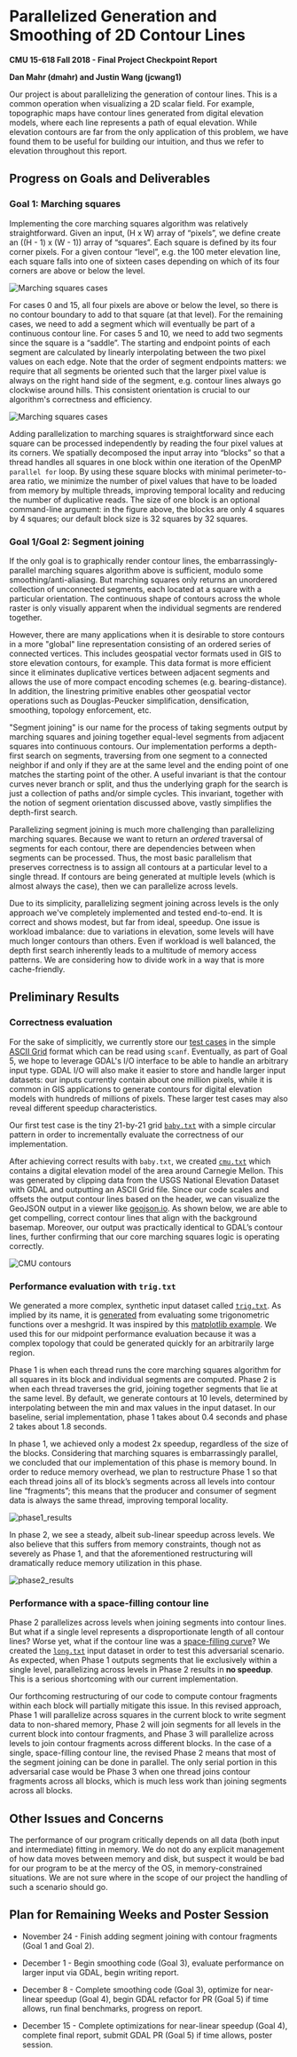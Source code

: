 # Parallelized Generation and Smoothing of 2D Contour Lines

**CMU 15-618 Fall 2018 - Final Project Checkpoint Report**

**Dan Mahr (dmahr) and Justin Wang (jcwang1)**

Our project is about parallelizing the generation of contour lines. This is a common operation when visualizing a 2D scalar field. For example, topographic maps have contour lines generated from digital elevation models, where each line represents a path of equal elevation. While elevation contours are far from the only application of this problem, we have found them to be useful for building our intuition, and thus we refer to elevation throughout this report.

## Progress on Goals and Deliverables

### Goal 1: Marching squares
Implementing the core marching squares algorithm was relatively straightforward. Given an input, (H x W) array of “pixels”, we define create an ((H - 1) x (W - 1)) array of “squares”. Each square is defined by its four corner pixels. For a given contour “level”, e.g. the 100 meter elevation line, each square falls into one of sixteen cases depending on which of its four corners are above or below the level.

![Marching squares cases](MarchingSquares_Page_1.png)

For cases 0 and 15, all four pixels are above or below the level, so there is no contour boundary to add to that square (at that level). For the remaining cases, we need to add a segment which will eventually be part of a continuous contour line. For cases 5 and 10, we need to add two segments since the square is a “saddle”. The starting and endpoint points of each segment are calculated by linearly interpolating between the two pixel values on each edge. Note that the order of segment endpoints matters: we require that all segments be oriented such that the larger pixel value is always on the right hand side of the segment, e.g. contour lines always go clockwise around hills. This consistent orientation is crucial to our algorithm's correctness and efficiency.

![Marching squares cases](MarchingSquares_Page_2.png)

Adding parallelization to marching squares is straightforward since each square can be processed independently by reading the four pixel values at its corners. We spatially decomposed the input array into “blocks” so that a thread handles all squares in one block within one iteration of the OpenMP `parallel for` loop. By using these square blocks with minimal perimeter-to-area ratio, we minimize the number of pixel values that have to be loaded from memory by multiple threads, improving temporal locality and reducing the number of duplicative reads. The size of one block is an optional command-line argument: in the figure above, the blocks are only 4 squares by 4 squares; our default block size is 32 squares by 32 squares.

### Goal 1/Goal 2: Segment joining

If the only goal is to graphically render contour lines, the embarrassingly-parallel marching squares algorithm above is sufficient, modulo some smoothing/anti-aliasing. But marching squares only returns an unordered collection of unconnected segments, each located at a square with a particular orientation. The continuous shape of contours across the whole raster is only visually apparent when the individual segments are rendered together.

However, there are many applications when it is desirable to store contours in a more "global" line representation consisting of an ordered series of connected vertices. This includes geospatial vector formats used in GIS to store elevation contours, for example. This data format is more efficient since it eliminates duplicative vertices between adjacent segments and allows the use of more compact encoding schemes (e.g. bearing-distance). In addition, the linestring primitive enables other geospatial vector operations such as Douglas-Peucker simplification, densification, smoothing, topology enforcement, etc.

"Segment joining" is our name for the process of taking segments output by marching squares and joining together equal-level segments from adjacent squares into continuous contours. Our implementation performs a depth-first search on segments, traversing from one segment to a connected neighbor if and only if they are at the same level and the ending point of one matches the starting point of the other. A useful invariant is that the contour curves never branch or split, and thus the underlying graph for the search is just a collection of paths and/or simple cycles. This invariant, together with the notion of segment orientation discussed above, vastly simplifies the depth-first search.

Parallelizing segment joining is much more challenging than parallelizing marching squares. Because we want to return an *ordered* traversal of segments for each contour, there are dependencies between when segments can be processed. Thus, the most basic parallelism that preserves correctness is to assign all contours at a particular level to a single thread. If contours are being generated at multiple levels (which is almost always the case), then we can parallelize across levels.

Due to its simplicity, parallelizing segment joining across levels is the only approach we've completely implemented and tested end-to-end. It is correct and shows modest, but far from ideal, speedup. One issue is workload imbalance: due to variations in elevation, some levels will have much longer contours than others. Even if workload is well balanced, the depth first search inherently leads to a multitude of memory access patterns. We are considering how to divide work in a way that is more cache-friendly.

## Preliminary Results

### Correctness evaluation

For the sake of simplicitly, we currently store our [test cases](https://github.com/dmahr1/618-final/tree/master/inputs) in the simple [ASCII Grid](https://en.wikipedia.org/wiki/Esri_grid#ASCII) format which can be read using `scanf`. Eventually, as part of Goal 5, we hope to leverage GDAL's I/O interface to be able to handle an arbitrary input type. GDAL I/O will also make it easier to store and handle larger input datasets: our inputs currently contain about one million pixels, while it is common in GIS applications to generate contours for digital elevation models with hundreds of millions of pixels. These larger test cases may also reveal different speedup characteristics.

Our first test case is the tiny 21-by-21 grid [`baby.txt`](https://github.com/dmahr1/618-final/blob/master/inputs/baby.txt) with a simple circular pattern in order to incrementally evaluate the correctness of our implementation.

After achieving correct results with `baby.txt`, we created [`cmu.txt`](https://github.com/dmahr1/618-final/blob/master/inputs/cmu.txt) which contains a digital elevation model of the area around Carnegie Mellon. This was generated by clipping data from the USGS National Elevation Dataset with GDAL and outputting an ASCII Grid file. Since our code scales and offsets the output contour lines based on the header, we can visualize the GeoJSON output in a viewer like [geojson.io](http://geojson.io/). As shown below, we are able to get compelling, correct contour lines that align with the background basemap. Moreover, our output was practically identical to GDAL’s contour lines, further confirming that our core marching squares logic is operating correctly.

![CMU contours](geojson_screenshot.jpg)

### Performance evaluation with `trig.txt`

We generated a more complex, synthetic input dataset called [`trig.txt`](https://github.com/dmahr1/618-final/blob/master/inputs/trig.txt). As implied by its name, it is [generated](https://github.com/dmahr1/618-final/blob/master/inputs/generate_trig.py) from evaluating some trigonometric functions over a meshgrid. It was inspired by this [matplotlib example](https://matplotlib.org/gallery/images_contours_and_fields/pcolormesh_levels.html#sphx-glr-gallery-images-contours-and-fields-pcolormesh-levels-py). We used this for our midpoint performance evaluation because it was a complex topology that could be generated quickly for an arbitrarily large region.

Phase 1 is when each thread runs the core marching squares algorithm for all squares in its block and individual segments are computed. Phase 2 is when each thread traverses the grid, joining together segments that lie at the same level. By default, we generate contours at 10 levels, determined by interpolating between the min and max values in the input dataset. In our baseline, serial implementation, phase 1 takes about 0.4 seconds and phase 2 takes about 1.8 seconds.

In phase 1, we achieved only a modest 2x speedup, regardless of the size of the blocks. Considering that marching squares is embarrassingly parallel, we concluded that our implementation of this phase is memory bound. In order to reduce memory overhead, we plan to restructure Phase 1 so that each thread joins all of its block’s segments across all levels into contour line “fragments”; this means that the producer and consumer of segment data is always the same thread, improving temporal locality.

![phase1_results](phase1_midpoint.png)

In phase 2, we see a steady, albeit sub-linear speedup across levels. We also believe that this suffers from memory constraints, though not as severely as Phase 1, and that the aforementioned restructuring will dramatically reduce memory utilization in this phase.

![phase2_results](phase2_midpoint.png)

### Performance with a space-filling contour line

Phase 2 parallelizes across levels when joining segments into contour lines. But what if a single level represents a disproportionate length of all contour lines? Worse yet, what if the contour line was a [space-filling curve](https://en.wikipedia.org/wiki/Space-filling_curve)? We created the [`long.txt`](https://github.com/dmahr1/618-final/blob/master/inputs/long.txt) input dataset in order to test this adversarial scenario. As expected, when Phase 1 outputs segments that lie exclusively within a single level, parallelizing across levels in Phase 2 results in **no speedup**. This is a serious shortcoming with our current implementation.

Our forthcoming restructuring of our code to compute contour fragments within each block will partially mitigate this issue. In this revised approach, Phase 1 will parallelize across squares in the current block to write segment data to non-shared memory, Phase 2 will join segments for all levels in the current block into contour fragments, and Phase 3 will parallelize across levels to join contour fragments across different blocks. In the case of a single, space-filling contour line, the revised Phase 2 means that most of the segment joining can be done in parallel. The only serial portion in this adversarial case would be Phase 3 when one thread joins contour fragments across all blocks, which is much less work than joining segments across all blocks.

## Other Issues and Concerns

The performance of our program critically depends on all data (both input and intermediate) fitting in memory. We do not do any explicit management of how data moves between memory and disk, but suspect it would be bad for our program to be at the mercy of the OS, in memory-constrained situations. We are not sure where in the scope of our project the handling of such a scenario should go.

## Plan for Remaining Weeks and Poster Session

- November 24 - Finish adding segment joining with contour fragments (Goal 1 and Goal 2).

- December 1 - Begin smoothing code (Goal 3), evaluate performance on larger input via GDAL, begin writing report.

- December 8 - Complete smoothing code (Goal 3), optimize for near-linear speedup (Goal 4), begin GDAL refactor for PR (Goal 5) if time allows, run final benchmarks, progress on report.

- December 15 - Complete optimizations for near-linear speedup (Goal 4), complete final report, submit GDAL PR (Goal 5) if time allows, poster session.

